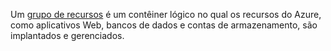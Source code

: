 Um [grupo de recursos](../articles/azure-resource-manager/resource-group-overview#terminology) é um contêiner lógico no qual os recursos do Azure, como aplicativos Web, bancos de dados e contas de armazenamento, são implantados e gerenciados.